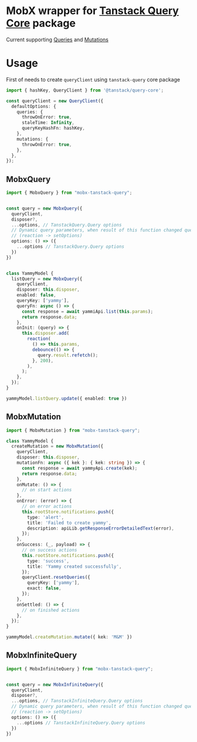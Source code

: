 # MobX wrapper for [Tanstack Query Core](https://tanstack.com/query/latest) package  

Current supporting [Queries](https://tanstack.com/query/latest/docs/framework/react/guides/queries) and [Mutations](https://tanstack.com/query/latest/docs/framework/react/guides/mutations)  


# Usage  

First of needs to create `queryClient` using `tanstack-query` core package   

```ts
import { hashKey, QueryClient } from '@tanstack/query-core';

const queryClient = new QueryClient({
  defaultOptions: {
    queries: {
      throwOnError: true,
      staleTime: Infinity,
      queryKeyHashFn: hashKey,
    },
    mutations: {
      throwOnError: true,
    },
  },
});
```  

## MobxQuery  

```ts
import { MobxQuery } from "mobx-tanstack-query";  


const query = new MobxQuery({
  queryClient,
  disposer?,
  ...options, // TanstackQuery.Query options  
  // Dynamic query parameters, when result of this function changed query will be updated
  // (reaction -> setOptions)
  options: () => ({
    ...options // TanstackQuery.Query options  
  })
})


class YammyModel {
  listQuery = new MobxQuery({
    queryClient,
    disposer: this.disposer,
    enabled: false,
    queryKey: ['yammy'],
    queryFn: async () => {
      const response = await yammiApi.list(this.params);
      return response.data;
    },
    onInit: (query) => {
      this.disposer.add(
        reaction(
          () => this.params,
          debounce(() => {
            query.result.refetch();
          }, 200),
        ),
      );
    },
  });
}

yammyModel.listQuery.update({ enabled: true })
```


## MobxMutation  

```ts
import { MobxMutation } from "mobx-tanstack-query";  

class YammyModel {
  createMutation = new MobxMutation({
    queryClient,
    disposer: this.disposer,
    mutationFn: async ({ kek }: { kek: string }) => {
      const response = await yammyApi.create(kek);
      return response.data;
    },
    onMutate: () => {
      // on start actions
    },
    onError: (error) => {
      // on error actions
      this.rootStore.notifications.push({
        type: 'alert',
        title: 'Failed to create yammy',
        description: apiLib.getResponseErrorDetailedText(error),
      });
    },
    onSuccess: (_, payload) => {
      // on success actions
      this.rootStore.notifications.push({
        type: 'success',
        title: 'Yammy created successfully',
      });
      queryClient.resetQueries({
        queryKey: ['yammy'],
        exact: false,
      });
    },
    onSettled: () => {
      // on finished actions
    },
  });
}

yammyModel.createMutation.mutate({ kek: 'M&M' })
```


## MobxInfiniteQuery  

```ts
import { MobxInfiniteQuery } from "mobx-tanstack-query";  


const query = new MobxInfiniteQuery({
  queryClient,
  disposer?,
  ...options, // TanstackInfiniteQuery.Query options  
  // Dynamic query parameters, when result of this function changed query will be updated
  // (reaction -> setOptions)
  options: () => ({
    ...options // TanstackInfiniteQuery.Query options  
  })
})

```
